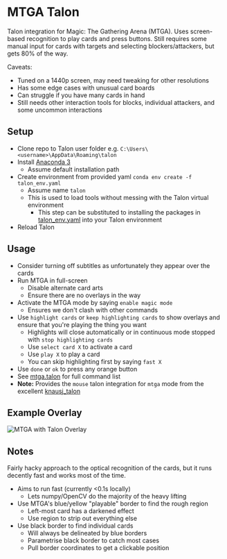 # MTGA Talon

Talon integration for Magic: The Gathering Arena (MTGA). Uses screen-based recognition to play cards and press buttons. Still requires some manual input for cards with targets and selecting blockers/attackers, but gets 80% of the way.

Caveats:

- Tuned on a 1440p screen, may need tweaking for other resolutions
- Has some edge cases with unusual card boards
- Can struggle if you have many cards in hand
- Still needs other interaction tools for blocks, individual attackers, and some uncommon interactions

## Setup

- Clone repo to Talon user folder e.g. `C:\Users\<username>\AppData\Roaming\talon`
- Install [Anaconda 3](https://www.anaconda.com/)
  - Assume default installation path
- Create environment from provided yaml `conda env create -f talon_env.yaml`
  - Assume name `talon`
  - This is used to load tools without messing with the Talon virtual environment
    - This step can be substituted to installing the packages in [talon_env.yaml](talon_env.yaml) into your Talon environment
- Reload Talon

## Usage

- Consider turning off subtitles as unfortunately they appear over the cards
- Run MTGA in full-screen
  - Disable alternate card arts
  - Ensure there are no overlays in the way
- Activate the MTGA mode by saying `enable magic mode`
  - Ensures we don't clash with other commands
- Use `highlight cards` or `keep highlighting cards` to show overlays and ensure that you're playing the thing you want
  - Highlights will close automatically or in continuous mode stopped with `stop highlighting cards`
  - Use `select card X` to activate a card
  - Use `play X` to play a card
  - You can skip highlighting first by saying `fast X`
- Use `done` or `ok` to press any orange button
- See [mtga.talon](mtga.talon) for full command list
- **Note:** Provides the `mouse` talon integration for `mtga` mode from the excellent [knausj_talon](https://github.com/knausj85/knausj_talon)

## Example Overlay

![MTGA with Talon Overlay](img/mtga_screenshot_talon.png)

## Notes

Fairly hacky approach to the optical recognition of the cards, but it runs decently fast and works most of the time.

- Aims to run fast (currently <0.1s locally)
  - Lets numpy/OpenCV do the majority of the heavy lifting
- Use MTGA's blue/yellow "playable" border to find the rough region
  - Left-most card has a darkened effect
  - Use region to strip out everything else
- Use black border to find individual cards
  - Will always be delineated by blue borders
  - Parametrise black border to catch most cases
  - Pull border coordinates to get a clickable position
